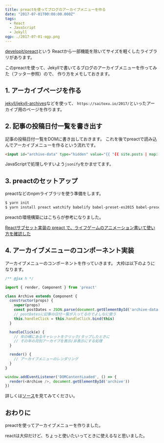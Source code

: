 ```yaml
---
title: preactを使ってブログのアーカイブメニューを作る
date: "2017-07-01T00:00:00.000Z"
tags:
  - React
  - JavaScript
  - Jekyll
ogp: ./2017-07-01-ogp.png
---
```


[developit/preact](https://github.com/developit/preact/)という
Reactから一部機能を除いてサイズを軽くしたライブラリがあります。

このpreactを使って、Jekyllで書いてるブログのアーカイブメニューを作ってみた（フッター参照）ので、
作り方をメモしておきます。

## **1. アーカイブページを作る**

[jekyll/jekyll-archives](https://github.com/jekyll/jekyll-archives)などを使って、
`https://saitoxu.io/2017/`といったアーカイブ用のページを作ります。

## **2. 記事の投稿日付一覧を書き出す**

記事の投稿日付一覧をDOMに書き出しておきます。
これを後でpreactで読み込んでアーカイブメニューを作るという流れです。

```html
<input id="archive-data" type="hidden" value="{{ "{{ site.posts | map: 'date' | jsonify | escape " }}}}" />
```

JavaScriptで処理しやすいよう`jsonify`をかませてます。

## **3. preactのセットアップ**

preactなどのnpmライブラリを使う準備をします。

```sh
$ yarn init
$ yarn install preact watchify babelify babel-preset-es2015 babel-preset-react
```

preactの環境構築にはこちらが参考になりました。

[Reactサブセット実装の preact で、ライフゲームのアニメーション書いて使い方を確認した](http://qiita.com/mizchi/items/427713e68e8c980ce0ec)

## **4. アーカイブメニューのコンポーネント実装**

アーカイブメニューのコンポーネントを作っていきます。
大枠は以下のようになります。

```js
/** @jsx h */

import { render, Component } from 'preact'

class Archive extends Component {
  constructor(props) {
    super(props)
    const postDates = JSON.parse(document.getElementById('archive-data').value)
    // postDatesに記事の日付一覧が入ってるのでよしなに使う
    this.handleClick = this.handleClick.bind(this)
  }

  handleClick(e) {
    // 年の横にあるキャレットをクリック/タップしたときに
    // その年の月別アーカイブを表示/非表示にする処理
  }

  render() {
    // アーカイブメニューのレンダリング
  }
}

window.addEventListener('DOMContentLoaded', () => {
  render(<Archive />, document.getElementById('archive'))
})
```

詳しくは[ソース](https://github.com/saitoxu/saitoxu.github.io/blob/master/js/index.js)を見てみてください。

## **おわりに**

preactを使ってアーカイブメニューを作りました。

reactは大仰だけど、ちょっと使いたいってときに使えるなと思いました。
